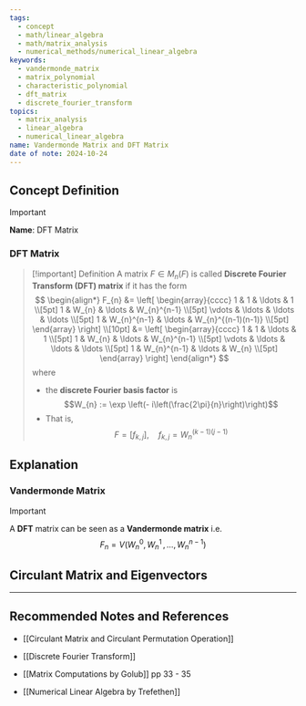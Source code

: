 ```yaml
---
tags:
  - concept
  - math/linear_algebra
  - math/matrix_analysis
  - numerical_methods/numerical_linear_algebra
keywords:
  - vandermonde_matrix
  - matrix_polynomial
  - characteristic_polynomial
  - dft_matrix
  - discrete_fourier_transform
topics:
  - matrix_analysis
  - linear_algebra
  - numerical_linear_algebra
name: Vandermonde Matrix and DFT Matrix
date of note: 2024-10-24
---
```


## Concept Definition

>[!important]
>**Name**: DFT Matrix

### DFT Matrix


>[!important] Definition
>A matrix $F \in M_{n}(F)$ is called **Discrete Fourier Transform (DFT) matrix** if it has the form
>$$
>\begin{align*}
> F_{n} &= \left[ \begin{array}{cccc} 1 & 1 & \ldots & 1 \\[5pt] 1 & W_{n} & \ldots & W_{n}^{n-1} \\[5pt] \vdots  & \ldots & \ldots & \ldots \\[5pt] 1 & W_{n}^{n-1} & \ldots & W_{n}^{(n-1)(n-1)} \\[5pt] \end{array} \right] \\[10pt]
> &=  \left[ \begin{array}{cccc} 1 & 1 & \ldots & 1 \\[5pt] 1 & W_{n} & \ldots & W_{n}^{n-1} \\[5pt] \vdots  & \ldots & \ldots & \ldots \\[5pt] 1 & W_{n}^{n-1} & \ldots & W_{n} \\[5pt] \end{array} \right]
>\end{align*}
>$$
>where
>- the **discrete Fourier basis factor** is $$W_{n} := \exp \left(- i\left(\frac{2\pi}{n}\right)\right)$$
>- That is, $$F= [f_{k,j}], \quad f_{k,j} = W_{n}^{(k-1)(j-1)}$$



## Explanation

### Vandermonde Matrix

>[!important]
>A **DFT** matrix can be seen as a **Vandermonde matrix** i.e.
>$$
>F_{n} = V\left(W_{n}^{0}, W_{n}^{1} \,{,}\ldots{,}\, W_{n}^{n-1}\right)
>$$



## Circulant Matrix and Eigenvectors






-----------
##  Recommended Notes and References

- [[Circulant Matrix and Circulant Permutation Operation]]
- [[Discrete Fourier Transform]]


- [[Matrix Computations by Golub]] pp 33 - 35
- [[Numerical Linear Algebra by Trefethen]]